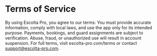 # Terms of Service

By using Escolta Pro, you agree to our terms: You must provide accurate information, comply with local laws, and use the app only for its intended purpose. Payments, bookings, and guard assignments are subject to verification. Abuse, fraud, or unauthorized use will result in account suspension. For full terms, visit escolta-pro.com/terms or contact support@escolta-pro.com.
